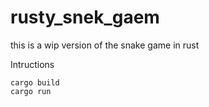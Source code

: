 # rusty_snek_gaem

this is a wip version of the snake game in rust

Intructions
```
cargo build
cargo run
```
